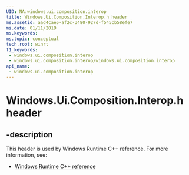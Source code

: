 ```yaml
---
UID: NA:windows.ui.composition.interop
title: Windows.Ui.Composition.Interop.h header
ms.assetid: aad4cae5-af2c-3480-927d-f545cb58efe7
ms.date: 01/11/2019
ms.keywords: 
ms.topic: conceptual
tech.root: winrt
f1_keywords:
 - windows.ui.composition.interop
 - windows.ui.composition.interop/windows.ui.composition.interop
api_name:
 - windows.ui.composition.interop
---
```


# Windows.Ui.Composition.Interop.h header


## -description

This header is used by Windows Runtime C++ reference. For more information, see:

- [Windows Runtime C++ reference](../_winrt/index.md)

